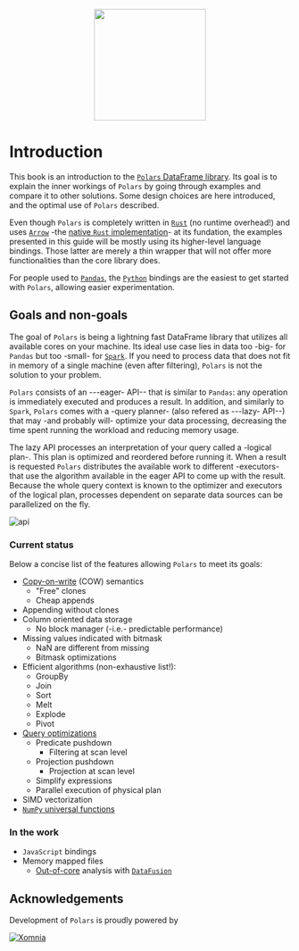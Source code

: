 <div style="text-align:center;margin-top:30px"><img src="../_images/logo-polars.png" width="200px" /></div>

# Introduction

This book is an introduction to the [`Polars` DataFrame library](https://github.com/ritchie46/polars).
Its goal is to explain the inner workings of `Polars` by going through examples and compare it to other solutions.
Some design choices are here introduced, and the optimal use of `Polars` described.

Even though `Polars` is completely written in [`Rust`](https://www.rust-lang.org/) (no runtime overhead!) and uses [`Arrow`](https://arrow.apache.org/) -the [native `Rust` implementation](https://docs.rs/crate/arrow/3.0.0)- at its fundation, the examples presented in this guide will be mostly using its higher-level language bindings.
Those latter are merely a thin wrapper that will not offer more functionalities than the core library does.

For people used to [`Pandas`](https://pandas.pydata.org/), the [`Python`](https://www.python.org/) bindings are the easiest to get started with `Polars`, allowing easier experimentation.

## Goals and non-goals

The goal of `Polars` is being a lightning fast DataFrame library that utilizes all available cores on your machine.
Its ideal use case lies in data too -big- for `Pandas` but too -small- for [`Spark`](https://spark.apache.org/).
If you need to process data that does not fit in memory of a single machine (even after filtering), `Polars` is not the solution to your problem.

`Polars` consists of an ---eager- API-- that is similar to `Pandas`: any operation is immediately executed and produces a result.
In addition, and similarly to `Spark`, `Polars` comes with a -query planner- (also refered as ---lazy- API--) that may -and probably will- optimize your data processing, decreasing the time spent running the workload and reducing memory usage. 

The lazy API processes an interpretation of your query called a -logical plan-.
This plan is optimized and reordered before running it.
When a result is requested `Polars` distributes the available work to different -executors- that use the algorithm available in the eager API to come up with the result.
Because the whole query context is known to the optimizer and executors of the logical plan, processes dependent on separate data sources can be parallelized on the fly.

![api](../_images/polars-api.svg)

### Current status

Below a concise list of the features allowing `Polars` to meet its goals:

- [Copy-on-write](https://en.wikipedia.org/wiki/Copy-on-write) (COW) semantics
    - "Free" clones
    - Cheap appends
- Appending without clones
- Column oriented data storage 
    - No block manager (-i.e.- predictable performance)
- Missing values indicated with bitmask
    - NaN are different from missing
    - Bitmask optimizations
- Efficient algorithms (non-exhaustive list!):
    - GroupBy
    - Join
    - Sort
    - Melt
    - Explode
    - Pivot
- [Query optimizations](lazy/intro.md)
    - Predicate pushdown
        - Filtering at scan level
    - Projection pushdown
        - Projection at scan level
    - Simplify expressions
    - Parallel execution of physical plan
- SIMD vectorization
- [`NumPy` universal functions](https://numpy.org/doc/stable/reference/ufuncs.html)
    
### In the work

- `JavaScript` bindings
- Memory mapped files
    - [Out-of-core](https://en.wikipedia.org/wiki/External_memory_algorithm) analysis with [`DataFusion`](https://github.com/apache/arrow/tree/master/rust/datafusion)

## Acknowledgements

Development of `Polars` is proudly powered by

[![Xomnia](../_images/logo-xomnia.png)](https://www.xomnia.com)
